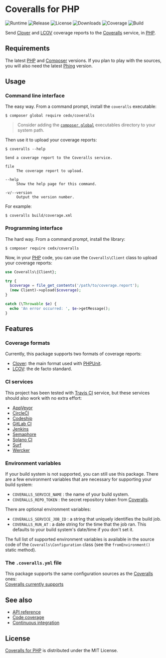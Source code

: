 # Coveralls for PHP
![Runtime](https://img.shields.io/badge/php-%3E%3D7.1-brightgreen.svg) ![Release](https://img.shields.io/packagist/v/cedx/coveralls.svg) ![License](https://img.shields.io/packagist/l/cedx/coveralls.svg) ![Downloads](https://img.shields.io/packagist/dt/cedx/coveralls.svg) ![Coverage](https://coveralls.io/repos/github/cedx/coveralls.php/badge.svg) ![Build](https://travis-ci.org/cedx/coveralls.php.svg)

Send [Clover](https://www.atlassian.com/software/clover) and [LCOV](http://ltp.sourceforge.net/coverage/lcov.php) coverage reports to the [Coveralls](https://coveralls.io) service, in [PHP](https://secure.php.net).

## Requirements
The latest [PHP](https://secure.php.net) and [Composer](https://getcomposer.org) versions.
If you plan to play with the sources, you will also need the latest [Phing](https://www.phing.info) version.

## Usage

### Command line interface
The easy way. From a command prompt, install the `coveralls` executable:

```shell
$ composer global require cedx/coveralls
```

> Consider adding the [`composer global`](https://getcomposer.org/doc/03-cli.md#global) executables directory to your system path.

Then use it to upload your coverage reports:

```shell
$ coveralls --help

Send a coverage report to the Coveralls service.

file
     The coverage report to upload.

--help
     Show the help page for this command.

-v/--version
     Output the version number.
```

For example:

```shell
$ coveralls build/coverage.xml
```

### Programming interface
The hard way. From a command prompt, install the library:

```shell
$ composer require cedx/coveralls
```

Now, in your [PHP](https://secure.php.net) code, you can use the `Coveralls\Client` class to upload your coverage reports:

```php
use Coveralls\{Client};

try {
  $coverage = file_get_contents('/path/to/coverage.report');
  (new Client)->upload($coverage);
}

catch (\Throwable $e) {
  echo 'An error occurred: ', $e->getMessage();
}
```

## Features

### Coverage formats
Currently, this package supports two formats of coverage reports:
- [Clover](https://www.atlassian.com/software/clover): the main format used with [PHPUnit](https://phpunit.de).
- [LCOV](http://ltp.sourceforge.net/coverage/lcov.php): the de facto standard.

### CI services
This project has been tested with [Travis CI](https://travis-ci.com) service, but these services should also work with no extra effort:
- [AppVeyor](https://www.appveyor.com)
- [CircleCI](https://circleci.com)
- [Codeship](https://codeship.com)
- [GitLab CI](https://gitlab.com)
- [Jenkins](https://jenkins.io)
- [Semaphore](https://semaphoreci.com)
- [Solano CI](https://ci.solanolabs.com)
- [Surf](https://github.com/surf-build/surf)
- [Wercker](http://www.wercker.com)

### Environment variables
If your build system is not supported, you can still use this package.
There are a few environment variables that are necessary for supporting your build system:
- `COVERALLS_SERVICE_NAME` : the name of your build system.
- `COVERALLS_REPO_TOKEN` : the secret repository token from [Coveralls](https://coveralls.io).

There are optional environment variables:
- `COVERALLS_SERVICE_JOB_ID` : a string that uniquely identifies the build job.
- `COVERALLS_RUN_AT` : a date string for the time that the job ran. This defaults to your build system's date/time if you don't set it.

The full list of supported environment variables is available in the source code of the `Coveralls\Configuration` class (see the `fromEnvironment()` static method).

### The `.coveralls.yml` file
This package supports the same configuration sources as the [Coveralls](https://coveralls.io) ones:  
[Coveralls currently supports](https://coveralls.zendesk.com/hc/en-us/articles/201347419-Coveralls-currently-supports)

## See also
- [API reference](https://cedx.github.io/coveralls.php)
- [Code coverage](https://coveralls.io/github/cedx/coveralls.php/)
- [Continuous integration](https://travis-ci.org/cedx/coveralls.php)

## License
[Coveralls for PHP](https://github.com/cedx/coveralls.php) is distributed under the MIT License.
